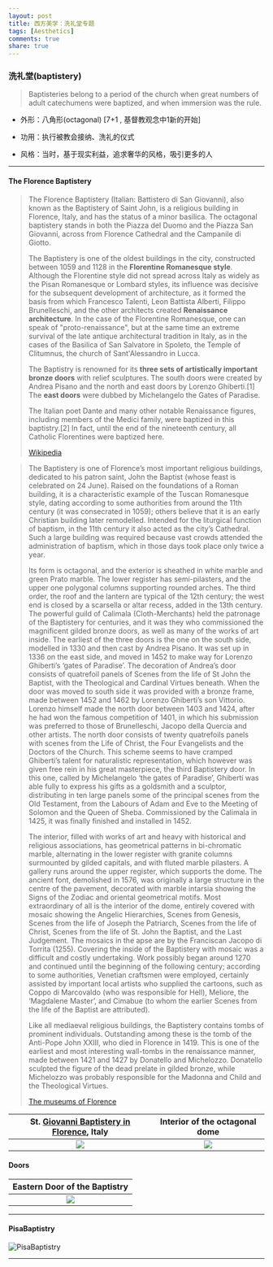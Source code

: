 ```yaml
---
layout: post
title: 西方美学：洗礼堂专题
tags: [Aesthetics]
comments: true
share: true
---
```


### 洗礼堂(baptistery)

> Baptisteries belong to a period of the church when great numbers of adult catechumens were baptized, and when immersion was the rule. 

- 外形：八角形(octagonal) [7+1 , 基督教观念中1新的开始]


- 功用：执行被教会接纳、洗礼的仪式


- 风格：当时，基于现实利益，追求奢华的风格，吸引更多的人

---

#### The Florence Baptistery

> The Florence Baptistery (Italian: Battistero di San Giovanni), also known as the Baptistery of Saint John, is a religious building in Florence, Italy, and has the status of a minor basilica. The octagonal baptistery stands in both the Piazza del Duomo and the Piazza San Giovanni, across from Florence Cathedral and the Campanile di Giotto.
>
> The Baptistery is one of the oldest buildings in the city, constructed between 1059 and 1128 in the **Florentine Romanesque style**. Although the Florentine style did not spread across Italy as widely as the Pisan Romanesque or Lombard styles, its influence was decisive for the subsequent development of architecture, as it formed the basis from which Francesco Talenti, Leon Battista Alberti, Filippo Brunelleschi, and the other architects created **Renaissance architecture**. In the case of the Florentine Romanesque, one can speak of "proto-renaissance", but at the same time an extreme survival of the late antique architectural tradition in Italy, as in the cases of the Basilica of San Salvatore in Spoleto, the Temple of Clitumnus, the church of Sant'Alessandro in Lucca.
>
> The Baptistry is renowned for its **three sets of artistically important bronze doors** with relief sculptures. The south doors were created by Andrea Pisano and the north and east doors by Lorenzo Ghiberti.[1] The **east doors** were dubbed by Michelangelo the Gates of Paradise.
>
> The Italian poet Dante and many other notable Renaissance figures, including members of the Medici family, were baptized in this baptistry.[2] In fact, until the end of the nineteenth century, all Catholic Florentines were baptized here.
>
> [Wikipedia](https://en.wikipedia.org/wiki/Florence_Baptistery)

> The Baptistery is one of Florence’s most important religious buildings, dedicated to his patron saint, John the Baptist (whose feast is celebrated on 24 June). Raised on the foundations of a Roman building, it is a characteristic example of the Tuscan Romanesque style, dating according to some authorities from around the 11th century (it was consecrated in 1059); others believe that it is an early Christian building later remodelled. Intended for the liturgical function of baptism, in the 11th century it also acted as the city’s Cathedral. Such a large building was required because vast crowds attended the administration of baptism, which in those days took place only twice a year.
>
> Its form is octagonal, and the exterior is sheathed in white marble and green Prato marble. The lower register has semi-pilasters, and the upper one polygonal columns supporting rounded arches. The third order, the roof and the lantern are typical of the 12th century; the west end is closed by a scarsella or altar recess, added in the 13th century. The powerful guild of Calimala (Cloth-Merchants) held the patronage of the Baptistery for centuries, and it was they who commissioned the magnificent gilded bronze doors, as well as many of the works of art inside. The earliest of the three doors is the one on the south side, modelled in 1330 and then cast by Andrea Pisano. It was set up in 1336 on the east side, and moved in 1452 to make way for Lorenzo Ghiberti’s ‘gates of Paradise’. The decoration of Andrea’s door consists of quatrefoil panels of Scenes from the life of St John the Baptist, with the Theological and Cardinal Virtues beneath. When the door was moved to south side it was provided with a bronze frame, made between 1452 and 1462 by Lorenzo Ghiberti’s son Vittorio. Lorenzo himself made the north door between 1403 and 1424, after he had won the famous competition of 1401, in which his submission was preferred to those of Brunelleschi, Jacopo della Quercia and other artists. The north door consists of twenty quatrefoils panels with scenes from the Life of Christ, the Four Evangelists and the Doctors of the Church. This scheme seems to have cramped Ghiberti’s talent for naturalistic representation, which however was given free rein in his great masterpiece, the third Baptistery door. In this one, called by Michelangelo ‘the gates of Paradise’, Ghiberti was able fully to express his gifts as a goldsmith and a sculptor, distributing in ten large panels some of the principal scenes from the Old Testament, from the Labours of Adam and Eve to the Meeting of Solomon and the Queen of Sheba. Commissioned by the Calimala in 1425, it was finally finished and installed in 1452.
>
> The interior, filled with works of art and heavy with historical and religious associations, has geometrical patterns in bi-chromatic marble, alternating in the lower register with granite columns surmounted by gilded capitals, and with fluted marble pilasters. A gallery runs around the upper register, which supports the dome. The ancient font, demolished in 1576, was originally a large structure in the centre of the pavement, decorated with marble intarsia showing the Signs of the Zodiac and oriental geometrical motifs. Most extraordinary of all is the interior of the dome, entirely covered with mosaic showing the Angelic Hierarchies, Scenes from Genesis, Scenes from the life of Joseph the Patriarch, Scenes from the life of Christ, Scenes from the life of St. John the Baptist, and the Last Judgement. The mosaics in the apse are by the Franciscan Jacopo di Torrita (1255). Covering the inside of the Baptistery with mosaic was a difficult and costly undertaking. Work possibly began around 1270 and continued until the beginning of the following century; according to some authorities, Venetian craftsmen were employed, certainly assisted by important local artists who supplied the cartoons, such as Coppo di Marcovaldo (who was responsible for Hell), Meliore, the ‘Magdalene Master’, and Cimabue (to whom the earlier Scenes from the life of the Baptist are attributed). 
>
> Like all mediaeval religious buildings, the Baptistery contains tombs of prominent individuals. Outstanding among these is the tomb of the Anti-Pope John XXIII, who died in Florence in 1419. This is one of the earliest and most interesting wall-tombs in the renaissance manner, made between 1421 and 1427 by Donatello and Michelozzo. Donatello sculpted the figure of the dead prelate in gilded bronze, while Michelozzo was probably responsible for the Madonna and Child and the Theological Virtues.
>
> [The museums of Florence](http://www.museumsinflorence.com/musei/Baptistery_of_florence.html)


| St. [Giovanni Baptistery in Florence](https://en.wikipedia.org/wiki/Florence_Baptistery), Italy |      Interior of the octagonal dome      |
| :--------------------------------------: | :--------------------------------------: |
| ![](https://upload.wikimedia.org/wikipedia/commons/2/29/Firenze.Baptistry06.JPG) | ![](http://www.museumsinflorence.com/foto/Battistero/image/stribig.jpg) |

#### Doors

|      Eastern Door of the Baptistry       |
| :--------------------------------------: |
| ![](http://www.wga.hu/art/g/ghiberti/paradiso/1porta.jpg) |

---

#### PisaBaptistry

![PisaBaptistry](https://upload.wikimedia.org/wikipedia/commons/9/9e/PisaBaptistry20020323_rectilinear.jpg)

---




